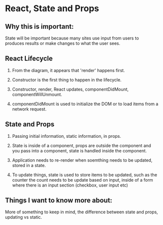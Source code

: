 # React, State and Props

## Why this is important:

State will be important because many sites use input from users to produces results or make changes to what the user sees.  

## React Lifecycle

1.  From the diagram, it appears that 'render' happens first.

2.  Constructor is the first thing to happen in the lifecycle.

3.  Constructor, render, React updates, componentDidMount, componentWillUnmount.

4.  componentDidMount is used to initialize the DOM or to load items from a network request.

## State and Props

1.  Passing initial information, static information, in props.

2.  State is inside of a component, props are outside the component and you pass into a component, state is handled inside the component.

3.  Application needs to re-render when soemthing needs to be updated, stored in a state.

4.  To update things, state is used to store items to be updated, such as the counter the count needs to be update based on input,  inside of a form where there is an input section (checkbox, user input etc)


## Things I want to know more about:

More of something to keep in mind, the difference between state and props, updating vs static.

